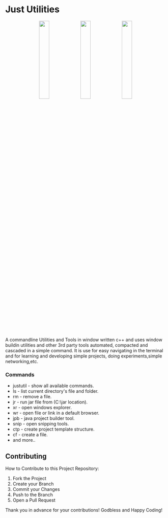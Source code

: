  # Just Utilities
 
 <p align="center">
  <img width="25%" height="25%" src="https://github.com/marcuwynu23/just-utility/blob/main/docs/images/1.jpg" />
   <img width="25%" height="25%" src="https://github.com/marcuwynu23/just-utility/blob/main/docs/images/2.jpg" />
    <img width="25%" height="25%" src="https://github.com/marcuwynu23/just-utility/blob/main/docs/images/3.jpg" />
</p>
 
 A commandline Utilities and Tools in window written c++ and uses window buildin utilities and other 3rd party tools 
 automated, compacted and cascaded in a simple command. It is use for easy navigating in the terminal and for learning 
 and developing simple projects, doing experiments,simple networking,etc.
### Commands
- justutil - show all available commands.
- ls - list current directory's file and folder.
- rm - remove a file.
- jr - run jar file from (C:\jar location).
- xr - open windows explorer.
- wr - open file or link in a default browser.
- jpb - java project builder tool.
- snip - open snipping tools.
- ctp - create project template structure.
- cf - create a file.
- and more..
## Contributing
How to Contribute to this Project Repository:
1. Fork the Project
2. Create your Branch 
3. Commit your Changes 
4. Push to the Branch 
5. Open a Pull Request

Thank you in advance for your contributions! Godbless and Happy Coding! 
